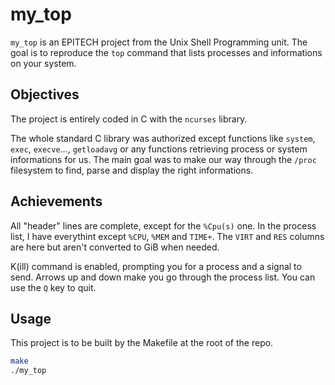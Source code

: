 # my_top
`my_top` is an EPITECH project from the Unix Shell Programming unit.
The goal is to reproduce the `top` command that lists processes and informations on your system.

## Objectives
The project is entirely coded in C with the `ncurses` library.

The whole standard C library was authorized except functions like `system`, `exec`, `execve`..., `getloadavg` or any functions retrieving process or system informations for us.
The main goal was to make our way through the `/proc` filesystem to find, parse and display the right informations.

## Achievements
All "header" lines are complete, except for the `%Cpu(s)` one.
In the process list, I have everythint except `%CPU`, `%MEM` and `TIME+`.
The `VIRT` and `RES` columns are here but aren't converted to GiB when needed.

K(ill) command is enabled, prompting you for a process and a signal to send.
Arrows up and down make you go through the process list.
You can use the `Q` key to quit.

## Usage
This project is to be built by the Makefile at the root of the repo.

```bash
make
./my_top
```
